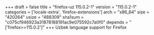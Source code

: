 +++
draft = false
title = "firefox-uz 115.0.2-1"
version = "115.0.2-1"
categories = ['locale-extra', 'firefox-extensions']
arch = "x86_64"
size = "420264"
usize = "488309"
sha1sum = "c075cf946923a31878188191ac9e075592c7a0f0"
depends = "['firefox>=115.0.2']"
+++
Uzbek language support for Firefox